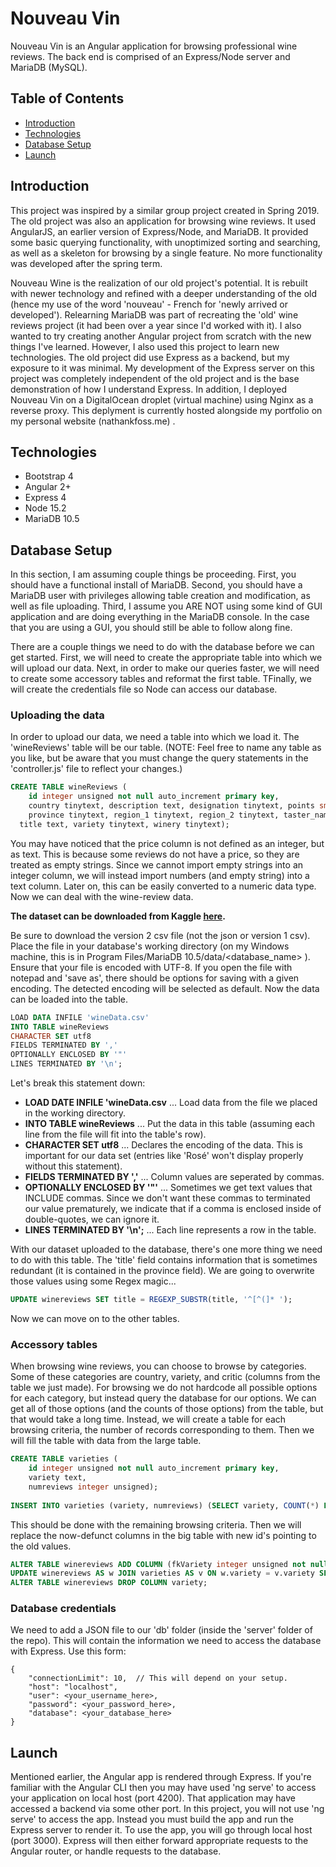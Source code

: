 # Nouveau Vin

Nouveau Vin is an Angular application for browsing professional wine reviews. The back end is comprised of an Express/Node server and MariaDB (MySQL).

## Table of Contents
+ [Introduction](#introduction)
+ [Technologies](#technologies)
+ [Database Setup](#datebase-setup)
+ [Launch](#launch)

## Introduction

This project was inspired by a similar group project created in Spring 2019. The old project was also an application for browsing wine reviews. It used AngularJS, an earlier version of Express/Node, and MariaDB. It provided some basic querying functionality, with unoptimized sorting and searching, as well as a skeleton for browsing by a single feature. No more functionality was developed after the spring term. 

Nouveau Wine is the realization of our old project's potential. It is rebuilt with newer technology and refined with a deeper understanding of the old (hence my use of the word 'nouveau' - French for 'newly arrived or developed'). Relearning MariaDB was part of recreating the 'old' wine reviews project (it had been over a year since I'd worked with it). I also wanted to try creating another Angular project from scratch with the new things I've learned. However, I also used this project to learn new technologies. The old project did use Express as a backend, but my exposure to it was minimal. My development of the Express server on this project was completely independent of the old project and is the base demonstration of how I understand Express. In addition, I deployed Nouveau Vin on a DigitalOcean droplet (virtual machine) using Nginx as a reverse proxy. This deplyment is currently hosted alongside my portfolio on my personal website (nathankfoss.me) .

## Technologies

- Bootstrap 4
- Angular 2+
- Express 4
- Node 15.2
- MariaDB 10.5

## Database Setup
In this section, I am assuming couple things be
proceeding. First, you should have a functional install of MariaDB. Second, you should have a MariaDB user with privileges allowing table creation and modification, as well as file uploading. Third, I assume you ARE NOT using some kind of GUI application and are doing everything in the MariaDB console. In the case that you are using a GUI, you should still be able to follow along fine. 

There are a couple things we need to do with the database before we can get started. First, we will need to create the appropriate table into which we will upload our data. Next, in order to make our queries faster, we will need to create some accessory tables and reformat the first table. TFinally, we will create the credentials file so Node can access our database.

### Uploading the data
In order to upload our data, we need a table into which we load it. The 'wineReviews' table will be our table. (NOTE: Feel free to name any table as you like, but be aware that you must change the query statements in the 'controller.js' file  to reflect your changes.) 

```SQL
CREATE TABLE wineReviews (
	id integer unsigned not null auto_increment primary key, 
	country tinytext, description text, designation tinytext, points smallint unsigned, price tinytext,
	province tinytext, region_1 tinytext, region_2 tinytext, taster_name tinytext, taster_twitter tinytext, 
  title text, variety tinytext, winery tinytext);
```
You may have noticed that the price column is not defined as an integer, but as text. This is because some reviews do not have a price, so they are treated as empty strings. Since we cannot import empty strings into an integer column, we will instead import numbers (and empty string) into a text column. Later on, this can be easily converted to a numeric data type. Now we can deal with the wine-review data. 

**The dataset can be downloaded from Kaggle [here](https://www.kaggle.com/zynicide/wine-reviews?select=winemag-data-130k-v2.csv).**

Be sure to download the version 2 csv file (not the json or version 1 csv). Place the file in your database's working directory (on my Windows machine, this is in Program Files/MariaDB 10.5/data/<database_name> ). Ensure that your file is encoded with UTF-8. If you open the file with notepad and 'save as', there should be options for saving with a given encoding. The detected encoding will be selected as default. Now the data can be loaded into the table.

```SQL
LOAD DATA INFILE 'wineData.csv' 
INTO TABLE wineReviews 
CHARACTER SET utf8 
FIELDS TERMINATED BY ','
OPTIONALLY ENCLOSED BY '"' 
LINES TERMINATED BY '\n';
```

Let's break this statement down:
- **LOAD DATE INFILE 'wineData.csv** ... Load data from the file we placed in the working directory.
- **INTO TABLE wineReviews** ... Put the data in this table (assuming each line from the file will fit into the table's row).
- **CHARACTER SET utf8** ... Declares the encoding of the data. This is important for our data set (entries like 'Rosé' won't display properly without this statement).
- **FIELDS TERMINATED BY ','** ... Column values are seperated by commas.
- **OPTIONALLY ENCLOSED BY '"'** ... Sometimes we get text values that INCLUDE commas. Since we don't want these commas to terminated our value prematurely, we indicate that if a comma is enclosed inside of double-quotes, we can ignore it.
- **LINES TERMINATED BY '\n';** ... Each line represents a row in the table.

With our dataset uploaded to the database, there's one more thing we need to do with this table. The 'title' field contains information that is sometimes redundant (it is contained in the province field). We are going to overwrite those values using some Regex magic...

```SQL
UPDATE winereviews SET title = REGEXP_SUBSTR(title, '^[^(]* ');
```

Now we can move on to the other tables.

### Accessory tables

When browsing wine reviews, you can choose to browse by categories. Some of these categories are country, variety, and critic (columns from the table we just made). For browsing we do not hardcode all possible options for each category, but instead query the database for our options. We can get all of those options (and the counts of those options) from the table, but that would take a long time. Instead, we will create a table for each browsing criteria, the number of records corresponding to them. Then we will fill the table with data from the large table.

```SQL
CREATE TABLE varieties (
	id integer unsigned not null auto_increment primary key,
	variety text,
	numreviews integer unsigned);
	
INSERT INTO varieties (variety, numreviews) (SELECT variety, COUNT(*) FROM winereviews GROUP BY variety);
```

This should be done with the remaining browsing criteria. Then we will replace the now-defunct columns in the big table with new id's pointing to the old values.

```SQL
ALTER TABLE winereviews ADD COLUMN (fkVariety integer unsigned not null);
UPDATE winereviews AS w JOIN varieties AS v ON w.variety = v.variety SET w.fkVariety = v.id;
ALTER TABLE winereviews DROP COLUMN variety;
```

### Database credentials

We need to add a JSON file to our 'db' folder (inside the 'server' folder of the repo). This will contain the information we need to access the database with Express. Use this form:

```
{
	"connectionLimit": 10,  // This will depend on your setup. 
	"host": "localhost",
	"user": <your_username_here>,
	"password": <your_password_here>,
	"database": <your_database_here>
}
```

## Launch
Mentioned earlier, the Angular app is rendered through Express. If you're familiar with the Angular CLI then you may have used 'ng serve' to access your application on local host (port 4200). That application may have accessed a backend via some other port. In this project, you will not use 'ng serve' to access the app. Instead you must build the app and run the Express server to render it. To use the app, you will go through local host (port 3000). Express will then either forward appropriate requests to the Angular router, or handle requests to the database.


